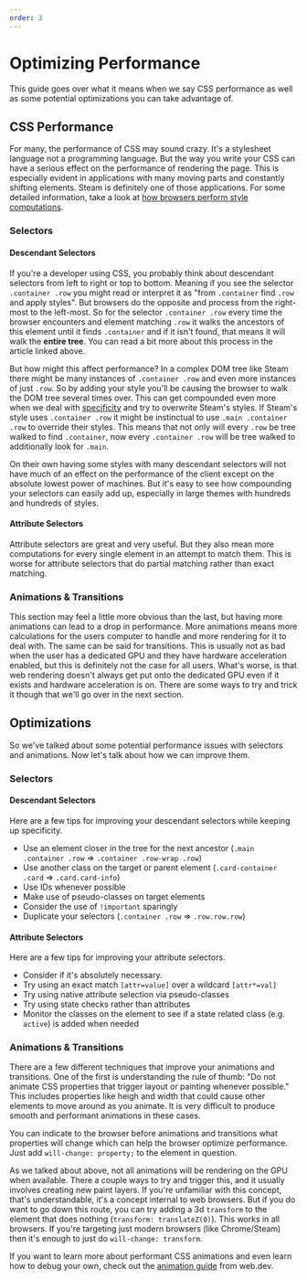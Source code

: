 ```yaml
---
order: 3
---
```


# Optimizing Performance

This guide goes over what it means when we say CSS performance as well as some potential optimizations you can take advantage of.

## CSS Performance

For many, the performance of CSS may sound crazy. It's a stylesheet language not a programming language. But the way you write your CSS can have a serious effect on the performance of rendering the page. This is especially evident in applications with many moving parts and constantly shifting elements. Steam is definitely one of those applications. For some detailed information, take a look at [how browsers perform style computations](https://web.dev/howbrowserswork/#style-computation).

### Selectors

#### Descendant Selectors

If you're a developer using CSS, you probably think about descendant selectors from left to right or top to bottom. Meaning if you see the selector `.container .row` you might read or interpret it as "from `.container` find `.row` and apply styles". But browsers do the opposite and process from the right-most to the left-most. So for the selector `.container .row` every time the browser encounters and element matching `.row` it walks the ancestors of this element until it finds `.container` and if it isn't found, that means it will walk the **entire tree**. You can read a bit more about this process in the article linked above.

But how might this affect performance? In a complex DOM tree like Steam there might be many instances of `.container .row` and even more instances of just `.row`. So by adding your style you'll be causing the browser to walk the DOM tree several times over. This can get compounded even more when we deal with [specificity](../basics/selectors.md) and try to overwrite Steam's styles. If Steam's style uses `.container .row` it might be instinctual to use `.main .container .row` to override their styles. This means that not only will every `.row` be tree walked to find `.container`, now every `.container .row` will be tree walked to additionally look for `.main`.

On their own having some styles with many descendant selectors will not have much of an effect on the performance of the client except on the absolute lowest power of machines. But it's easy to see how compounding your selectors can easily add up, especially in large themes with hundreds and hundreds of styles.

#### Attribute Selectors

Attribute selectors are great and very useful. But they also mean more computations for every single element in an attempt to match them. This is worse for attribute selectors that do partial matching rather than exact matching.

### Animations & Transitions

This section may feel a little more obvious than the last, but having more animations can lead to a drop in performance. More animations means more calculations for the users computer to handle and more rendering for it to deal with. The same can be said for transitions. This is usually not as bad when the user has a dedicated GPU and they have hardware acceleration enabled, but this is definitely not the case for all users. What's worse, is that web rendering doesn't always get put onto the dedicated GPU even if it exists and hardware acceleration is on. There are some ways to try and trick it though that we'll go over in the next section.

## Optimizations

So we've talked about some potential performance issues with selectors and animations. Now let's talk about how we can improve them.

### Selectors

#### Descendant Selectors

Here are a few tips for improving your descendant selectors while keeping up specificity.

-   Use an element closer in the tree for the next ancestor (`.main .container .row` => `.container .row-wrap .row`)
-   Use another class on the target or parent element (`.card-container .card` => `.card.card-info`)
-   Use IDs whenever possible
-   Make use of pseudo-classes on target elements
-   Consider the use of `!important` sparingly
-   Duplicate your selectors (`.container .row` => `.row.row.row`)

#### Attribute Selectors

Here are a few tips for improving your attribute selectors.

-   Consider if it's absolutely necessary.
-   Try using an exact match `[attr=value]` over a wildcard `[attr*=val]`
-   Try using native attribute selection via pseudo-classes
-   Try using state checks rather than attributes
-   Monitor the classes on the element to see if a state related class (e.g. `active`) is added when needed

### Animations & Transitions

There are a few different techniques that improve your animations and transitions. One of the first is understanding the rule of thumb: "Do not animate CSS properties that trigger layout or painting whenever possible." This includes properties like heigh and width that could cause other elements to move around as you animate. It is very difficult to produce smooth and performant animations in these cases.

You can indicate to the browser before animations and transitions what properties will change which can help the browser optimize performance. Just add `will-change: property;` to the element in question.

As we talked about above, not all animations will be rendering on the GPU when available. There a couple ways to try and trigger this, and it usually involves creating new paint layers. If you're unfamiliar with this concept, that's understandable, it's a concept internal to web browsers. But if you do want to go down this route, you can try adding a 3d `transform` to the element that does nothing (`transform: translateZ(0)`). This works in all browsers. If you're targeting just modern browsers (like Chrome/Steam) then it's enough to just do `will-change: transform`.

If you want to learn more about performant CSS animations and even learn how to debug your own, check out the [animation guide](https://web.dev/animations-guide/) from web.dev.
